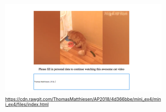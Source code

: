 
![ScreenShot](https://github.com/ThomasMatthiesen/AP2018/blob/master/mini_ex4/Screenshot.png)

https://cdn.rawgit.com/ThomasMatthiesen/AP2018/4d366bbe/mini_ex4/mini_ex4/files/index.html
